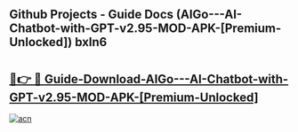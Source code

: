 ## Github Projects - Guide Docs (AIGo---AI-Chatbot-with-GPT-v2.95-MOD-APK-[Premium-Unlocked]) bxln6

# <h2><a href="https://apkcomod.com?title=AIGo---AI-Chatbot-with-GPT-v2.95-MOD-APK-[Premium-Unlocked]">🔗👉 🔴 Guide-Download-AIGo---AI-Chatbot-with-GPT-v2.95-MOD-APK-[Premium-Unlocked] </a></h2>

[![acn](https://github.com/user-attachments/assets/0f9c940e-d8b0-45ae-aac7-cd30a18b3e1c)](https://apkcomod.com?title=AIGo---AI-Chatbot-with-GPT-v2.95-MOD-APK-[Premium-Unlocked])
